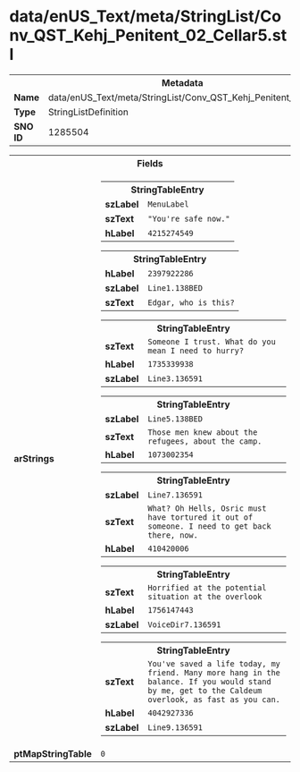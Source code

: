 <h1>data/enUS_Text/meta/StringList/Conv_QST_Kehj_Penitent_02_Cellar5.stl</h1><table><tr><th colspan="100%">Metadata</th></tr><tr><td><b>Name</b></td><td>data/enUS_Text/meta/StringList/Conv_QST_Kehj_Penitent_02_Cellar5.stl</td></tr><tr><td><b>Type</b></td><td>StringListDefinition</td></tr><tr><td><b>SNO ID</b></td><td>1285504</td></tr></table>

<table><tr><th colspan="100%">Fields</th></tr><tr><td><b>arStrings</b></td><td><table><tr><th colspan="100%">StringTableEntry</th></tr><tr><td><b>szLabel</b></td><td><code>MenuLabel</code></td></tr><tr><td><b>szText</b></td><td><code>"You're safe now."</code></td></tr><tr><td><b>hLabel</b></td><td><code>4215274549</code></td></tr></table>


<table><tr><th colspan="100%">StringTableEntry</th></tr><tr><td><b>hLabel</b></td><td><code>2397922286</code></td></tr><tr><td><b>szLabel</b></td><td><code>Line1.138BED</code></td></tr><tr><td><b>szText</b></td><td><code>Edgar, who is this?</code></td></tr></table>


<table><tr><th colspan="100%">StringTableEntry</th></tr><tr><td><b>szText</b></td><td><code>Someone I trust. What do you mean I need to hurry?</code></td></tr><tr><td><b>hLabel</b></td><td><code>1735339938</code></td></tr><tr><td><b>szLabel</b></td><td><code>Line3.136591</code></td></tr></table>


<table><tr><th colspan="100%">StringTableEntry</th></tr><tr><td><b>szLabel</b></td><td><code>Line5.138BED</code></td></tr><tr><td><b>szText</b></td><td><code>Those men knew about the refugees, about the camp.</code></td></tr><tr><td><b>hLabel</b></td><td><code>1073002354</code></td></tr></table>


<table><tr><th colspan="100%">StringTableEntry</th></tr><tr><td><b>szLabel</b></td><td><code>Line7.136591</code></td></tr><tr><td><b>szText</b></td><td><code>What? Oh Hells, Osric must have tortured it out of someone. I need to get back there, now.</code></td></tr><tr><td><b>hLabel</b></td><td><code>410420006</code></td></tr></table>


<table><tr><th colspan="100%">StringTableEntry</th></tr><tr><td><b>szText</b></td><td><code>Horrified at the potential situation at the overlook</code></td></tr><tr><td><b>hLabel</b></td><td><code>1756147443</code></td></tr><tr><td><b>szLabel</b></td><td><code>VoiceDir7.136591</code></td></tr></table>


<table><tr><th colspan="100%">StringTableEntry</th></tr><tr><td><b>szText</b></td><td><code>You've saved a life today, my friend. Many more hang in the balance. If you would stand by me, get to the Caldeum overlook, as fast as you can.</code></td></tr><tr><td><b>hLabel</b></td><td><code>4042927336</code></td></tr><tr><td><b>szLabel</b></td><td><code>Line9.136591</code></td></tr></table>


</td></tr><tr><td><b>ptMapStringTable</b></td><td><code>0</code></td></tr></table>

